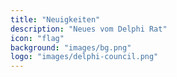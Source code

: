 ```yaml
---
title: "Neuigkeiten"
description: "Neues vom Delphi Rat"
icon: "flag"
background: "images/bg.png"
logo: "images/delphi-council.png"
---
```


